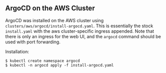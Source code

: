 ## ArgoCD on the AWS Cluster

ArgoCD was installed on the AWS cluster using `clusters/aws/argocd/install-argocd.yaml`. This is essentially the stock `install.yaml` with the aws cluster-specific ingress appended. Note that there is only an ingress for the web UI, and the `argocd` command should be used with port forwarding.

Installation:
```
$ kubectl create namespace argocd
$ kubectl -n argocd apply -f install-argocd.yaml
```
